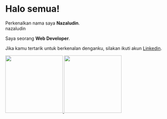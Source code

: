 # Halo semua! 

Perkenalkan nama saya **Nazaludin**.<br>
nazaludin

Saya seorang **Web Developer**.<br>

Jika kamu tertarik untuk berkenalan denganku, silakan ikuti akun [Linkedin](https://www.linkedin.com/in/nazaludin-nur-rahmat/).

<p align="left">
<a href="https://github.com/Nazaludin">
  <img height="180em" src="https://github-readme-stats-eight-theta.vercel.app/api?username=penuliscode&show_icons=true&theme=algolia&include_all_commits=true&count_private=true"/>
  <img height="180em" src="https://github-readme-stats-eight-theta.vercel.app/api/top-langs/?username=penuliscode&layout=compact&layout=compact&theme=algolia"/>
</a>
</p>

